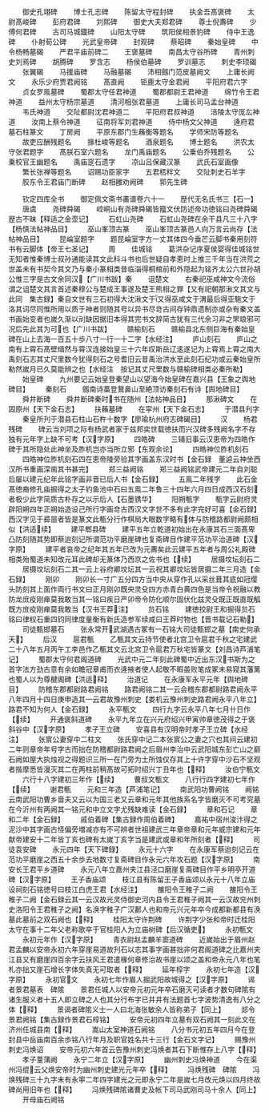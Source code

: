<!-- { "loadSidebar": true } -->
　　御史孔翊碑
　　博士孔志碑
　　陈留太守程封碑
　　执金吾髙褒碑
　　太尉髙峻碑
　　彭府君碑
　　刘熙碑
　　御史大夫郑君碑
　　尊士倪夀碑
　　少傅何君碑
　　古司马城鐡碑
　　山阳太守碑
　　筑阳侯相景豹碑
　　侍中王逸碑
　　仆射荀公碑
　　光武皇帝碑
　　封观碑
　　蔡昭碑
　　秦始皇碑
　　中令杨畅墓碣
　　严君平庙前碑二
　　王褒墓碑
　　南昌太守谷所碑
　　青州刺史刘焉碑
　　胡腾碑
　　罗含志
　　杨侯伯墓碑
　　罗训墓志
　　刺史李顼碣
　　张翼碣
　　马援庙碑
　　马融墓碣
　　沛相劔门范皮墓阙文
　　上庸长阙文
　　永乐少府贾君阙铭
　　髙直阙
　　钜鹿太守金君阙
　　平阳府君六字
　　贞女罗鳯墓碑
　　蜀郡太守任君神道
　　蜀郡都尉王君神道
　　绵竹令王君神道
　　益州太守杨宗墓道
　　清河相张君墓道
　　上庸长司马孟台神道
　　韦氏神道
　　交阯都尉沈君神道二
　　平阳府君叔神道
　　涪陵太守厐厷神道
　　汝南上蔡令神道
　　征南将军刘君神道
　　侍中杨文父神道
　　逄府君墓石柱篆文
　　丁房阙
　　平原东郡门生蘓衡等题名
　　学师宋防等题名
　　故吏应酬残题名
　　掾杜峻等题名
　　酒泉题名
　　博士题名
　　洪农太守张君题字
　　髙朕石室六题名
　　龙门禹庙题名
　　公乗伯乔残题名
　　公乗校官王幽题名
　　禹庙窆石遗字
　　凉山吕保藏汉篆
　　武氏石室画像
　　繁长张禅等题名
　　诏赐功臣家字
　　五君桮柈文
　　交阯刺史石羊字
　　胶东令王君庙门断碑
　　赵相雝劝阙碑
　　郭先生碑








　　钦定四库全书
　　御定佩文斋书畵谱卷六十一
　　歴代无名氏书三【石一】
　　唐虞
　　尧碑舜碣
　　崆峒山有尧碑舜碣皆籀文伏防述帝功徳铭曰尧碑舜碣歴古不昧【释适之金壶记】
　　石虹山尧碑
　　石虹山尧碑在余干县凡三十八字【杨慎法帖神品目】
　　巫山峯顶古篆
　　巫山峯顶古篆邑人向万言云尚存【法帖神品目】
　　昆崘室题字
　　题昆崘室字方一丈其体四今垂芒云脚书秦用刻符书有云脚体【帝王七圣记】
　　周
　　佳城铭
　　葛洪杂记序夏侯婴得佳城铭世无知者惟秦博士叔孙通能读其文此科斗书也后世疑自孝恵时上推三千年当在洪荒之世盖未有书契今其文乃与秦小篆相类昔临淄得桐棺前和外隠起为铭齐太公六世孙胡公惟三字是古文余同汉【广川书跋】秦
　　诅楚文
　　右秦祀巫咸神文今流俗谓之诅楚文其言首述秦穆公与楚成王事遂及楚王熊相之罪【又有祀朝那湫文其文与此同　集古録】秦自文世有三石初得大沈湫文于又得巫咸文于渭最后得亚駞文于洛其词尽同惟所用以质于神者则随其号以异书尽竒古间存钟鼎遗制亦或杂有秦文盖书画始变者也嵗久渐以刓缺因据旧本得其完书文辞简古犹有三代余习非之罘琅邪可况后先此其为可也【广川书跋】
　　赣榆刻石
　　赣榆县北东侧巨海有秦始皇碑在山上去海一百五十歩八寸一行一十二字【水经注】
　　庐山刻石
　　庐山之南有上霄石髙壁缅然与霄汉连接始皇三十六年叹斯岳辽逺遂记为上霄焉上霄之南大禹刻石志其丈尺里数今犹得刻石之号耆旧云昔禹治洪水至此刻石纪功或云秦始皇所勒然嵗月已久莫能辨之也【水经注　按记其丈尺里数与赣榆碑相类必秦所勒】
　　始皇碑
　　九州要记云始皇登秦望山以望海今始皇碑在嘉兴县【王象之舆地碑目】
　　秦刻石
　　劔南诗藁登鵞鼻山至絶顶访秦刻石有诗【舆地碑目】
　　舜井断碑
　　舜井断碑秦时书在随州【法帖神品目】
　　那湫碑文
　　在固原州【天下金石志】
　　扶蘓墓碑
　　在寜州【天下金石志】
　　于潜县刋字
　　秦皇所刋于潜县石柱山石杵十数字【廖瑜杭州府志碑碣目】
　　汉
　　杨君残碑
　　碑云当刘项之际有杨武者家于兹邦奕世载徳扶而兴汉碑多残阙名字不存独有元年字上缺不可考【汉字原】
　　四皓碑
　　三辅旧事云汉恵帝为四皓作碑于其所隐处此神坐及胙机岂亦当所立邪【东观余论】
　　四皓神位胙机刻石
　　四皓神位胙机刻石四在恵帝陵旁验其字画盖东汉时书【金石録　董逌云神坐西汉所书重画深凿其书甚完】
　　郑三益阙铭
　　郑三益阙铭武帝建元二年自刘聪后屡以建元纪年此铭字画非晋已后人书【金石録】
　　五鳯二年残字
　　此石金髙徳裔修孔庙掘得之太子钓鱼池中石曰五鳯二年鲁三十四年六月四日成西汉石刻者极少此字简质古朴存之以示后人【石墨镌华】
　　阳朔甎字
　　甎字云尉府灵辟阳朔四年正朔始造设己所行字画竒古西汉文字世不多有此字完好可喜【金石録】西汉字见于彛噐者皆是篆文此甎分行作棋局大眼数字略有体与防稽路都尉阙颇相似【洪适续】
　　建平郫县碑
　　建平五年立乾道初始出在永康其石三面髙卑凸防刻随其势即蔡迨刻记所谓范功平磨崖碑也复斋碑目作建平范功平治道碑【汉字原】
　　建平者哀帝之纪年其五年已改为元夀矣此云建平五年者与周公礼殿碑相类殆蜀道未知改元耳此碑却无篆体乃西京之佐书也【续】
　　居摄坟坛刻石二
　　居摄坟坛刻石二其一云上谷府卿坟坛其一云祝其卿坟坛皆居摄二年三月造【金石録】
　　刚卯
　　刚卯长一寸广五分四方当中央从穿作孔以采丝葺其底如冠缨头防刻其上面作両行书文曰正月刚卯既央灵殳四方赤青白黄四色是当帝令祝融以教防龙庻疫刚瘅莫我敢当其一铭曰疾日严卯帝令防化顺尔固伏化兹灵殳既正既直既觚既方庻疫刚瘅莫我敢当【汉书王莽注】
　　贠石铭
　　建徳挍尉王和掘得贠石铭曰律权石重四钧同律度量衡有新氏造参军续咸曰王莽时物也【晋书载记石勒】
　　司徒甄邯墓石
　　张永常开武湖遇古冢有一石铭大司徒甄邯之墓【南史何承天】
　　后汉
　　扈君甎
　　乙甎其文云持节使者北宫卫令扈君千秋之宅建武二十八年五月丙午工李邑作乙甎其文云北宫卫令扈君万秋宅皆篆文【刘昌诗芦浦笔记】
　　蜀郡太守何君阁道碑
　　光武中元二年刻此碑蜀中近出东汉书斯为之首字法方劲古意有余如瞻冠章甫而衣逄掖者使人起敬不暇虽败笔成冢未易窥其藩篱也蜀人以为尊楗阁碑【洪适释】
　　治道记
　　在永康军永平元年【舆地碑目】
　　防稽东郡都尉路君阙铭
　　路君阙铭二其一云会稽东郡都尉路君阙永平八年四月十四日庚申造其一云君故豫州刺史【娄机云豫州刺史路君阙永平八年立】路君不知为何人【金石録】
　　永平甎文
　　四行九字云永平八年七月卄日作【续】
　　开通褒斜道碑
　　永平九年立在兴元府绍兴甲寅帅章徳茂得之于褒斜谷中【汉字原】
　　孝子王立碑
　　安喜县有汉明帝时孝子王立碑【水经注】
　　张賔公妻穿中二柱文
　　张氏穿中记二本张賔公之妻之穴也其间云建初二年则章帝年号字古而拙在防稽都尉路君阙之后眉州李治中云武阳城东彭亡山之巅石阙如屋大执烛视之得题识三所一在门旁为土所蚀仅存其上十许字穿中沙石不坚观者揩摩悉皆漫灭其二在两柱前稍髙故可拓时绍兴丁丑年也【释】
　　汝伯宁甎文
　　六行十八字建初三年作【续】
　　曹叔文甎文
　　八行行四字建初七年作【续】
　　谢君甎
　　元和三年造【芦浦笔记】
　　南武阳功曹阙铭
　　阙铭云南武阳功曹乡啬夫又云以为国三老又云章和元年其他族系名字皆磨灭不可考究墓在今沂州有两阙其一铭元和中立文字尤残缺难读【金石録】
　　章和石记
　　章和二年【金石録】
　　戚伯着碑【集古録作周伯着碑】
　　嘉祐中宿州浚汴得之泥沙中其字画古怪偏旁増减亦有不可辨者世祖建武三年章帝章和元年威宗建和元年献帝建安十二年皆丁亥也碑有太嵗丁亥字当是建武或章和年所刻者【释】
　　司徒袁安碑
　　永元四年【天下碑録】
　　永元十六字
　　在永康军蔡迨刻记云在范功平磨崖之西五十余歩去地数寸复斋碑目作永元六年攻石题【汉字原】
　　南安长王君平乡道碑
　　永元八年立嘉州夹江县泾口磨崖复斋碑目作平乡明亭开道碑【汉字原】
　　王子香庙颂
　　枝江县有陈留王子香庙颂以永元十八年立庙设祠刻石铭徳号曰枝江白虎王君【水经注】
　　雒阳令王稚子二阙
　　雒阳令王稚子二阙【金石録云其一云汉故光灵侍御史河内县令王君稚子阙其一云汉故兖州刺史洛阳令王君稚子之阙】名涣字稚子广汉郪人也和帝元兴元年卒今成都新都县有涣墓此墓前之双石阙也【释】
　　桂阳太守许荆碑
　　许荆字少张和帝时迁桂阳太守在事十二年父老称歌卒于官桂阳人为立庙树碑【后汉循吏】
　　永初甎文
　　永初元年作【汉字原】
　　青衣尉赵孟麟羊窦道碑
　　近嵗始出于眉州赵君孟麟以安帝永初六年穿崖易道故刋石以志其事字画甚拙非何君阁道碑之比嘉州夹江县又有磨崖四百余字云扶风王君遣椽何章修治故书崖以颂之盖和帝永元八年也笔札亦拙又崖石增长字体失真无可取者【释】
　　延年椁字
　　永初七年造【汉字原】
　　永初官文
　　永初七年作眉人掘武阳故城得之【汉字原】
　　谒者景君墓表　碑隂
　　景君任城人以安帝元初元年卒石磨灭可读者才数句碑隂有诸生服义者十五人即立碑之人也其分行布字已井井有法题首七字波势清逸有八分之体【释】
　　景谒者碑隂义士一人曰北海张敏余人皆称弟子【同上】
　　郯令景君阙铭【集古録作景君石椁铭】
　　安帝元初四年立墓有双石阙其一刻此文在济州任城县南【释】
　　嵩山太室神道石阙铭
　　八分书元初五年四月今在登封县中岳庙南百余歩铭八行年月及职官姓名共十三行【金石文字记】
　　赐豫州刺史冯焕诏
　　安帝元初六年首云告豫州刺史冯焕者其石下断惟存上八字【释】
　　孝子蕫蒲阙
　　永宁二年立【汉字原】
　　幽州刺史冯焕神道
　　今在渠州冯绲云父焕安帝时为幽州刺史建光元年卒【释】
　　冯焕残碑　碑隂
　　冯焕残碑三十九字末有永寕二年四字建光之元即永宁二年是嵗七月改元焕以四月终故碑尚用旧年也【释】
　　冯焕残碑隂诸曹史及帐下司马武刚司马十余人【同上】
　　开母庙石阙铭
